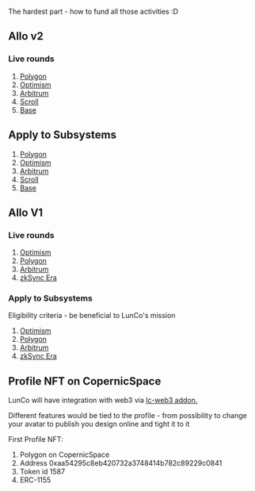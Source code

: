 The hardest part - how to fund all those activities :D


## Allo v2

### Live rounds

1. [Polygon](https://explorer.gitcoin.co/#/round/137/6)
2. [Optimism](https://explorer.gitcoin.co/#/round/10/8)
3. [Arbitrum](https://explorer.gitcoin.co/#/round/42161/15)
4. [Scroll](https://explorer.gitcoin.co/#/round/534352/4)
5. [Base](https://explorer.gitcoin.co/#/round/8453/6)


## Apply to Subsystems

1. [Polygon]( https://builder.gitcoin.co/#/chains/137/rounds/6)
2. [Optimism](https://builder.gitcoin.co/#/chains/10/rounds/8)
3. [Arbitrum](https://builder.gitcoin.co/#/chains/42161/rounds/15)
4. [Scroll](https://builder.gitcoin.co/#/chains/534352/rounds/4)
5. [Base](https://builder.gitcoin.co/#/chains/8453/rounds/6)


## Allo V1
### Live rounds

1. [Optimism](https://explorer.gitcoin.co/#/round/10/0xc97d35206250092b1ec22299fa69f88ed171f0f7)
2. [Polygon](https://explorer.gitcoin.co/#/round/137/0xe03ebeb65bf0704f208bff15d994ea246d69b96c)
3. [Arbitrum](https://explorer.gitcoin.co/#/round/42161/0x18a72e9940fb81860a809e266ebec42a9e2c44ce)
4. [zkSync Era](https://explorer.gitcoin.co/#/round/324/0xabdb3a90fd5678cc180734ea945514e9b2197ae9)

### Apply to Subsystems

Eligibility criteria - be beneficial to LunCo's mission

1. [Optimism](https://builder.gitcoin.co/#/chains/10/rounds/0xc97d35206250092b1ec22299fa69f88ed171f0f7)
2. [Polygon](https://builder.gitcoin.co/#/chains/137/rounds/0xe03ebeb65bf0704f208bff15d994ea246d69b96c)
3. [Arbitrum](https://builder.gitcoin.co/#/chains/42161/rounds/0x18a72e9940fb81860a809e266ebec42a9e2c44ce)
4. [zkSync Era](https://builder.gitcoin.co/#/chains/324/rounds/0xabdb3a90fd5678cc180734ea945514e9b2197ae9)


## Profile NFT on CopernicSpace
LunCo will have integration with web3 via [lc-web3 addon.](https://github.com/LunCoSim/lc-web3)

Different features would be tied to the profile - from possibility to change your avatar to publish you design online and tight it to it


First Profile NFT:
1. Polygon on CopernicSpace
2. Address 0xaa54295c8eb420732a3748414b782c89229c0841
3. Token id 1587
4. ERC-1155